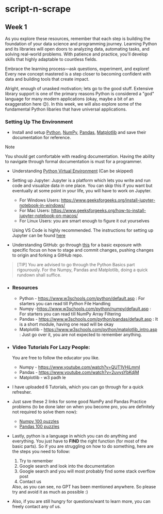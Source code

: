 # script-n-scrape

## Week 1

As you explore these resources, remember that each step is building the foundation of your data science and programming journey. Learning Python and its libraries will open doors to analyzing data, automating tasks, and solving real-world problems. With patience and practice, you'll develop skills that highly adaptable to countless fields.

Embrace the learning process—ask questions, experiment, and explore! Every new concept mastered is a step closer to becoming confident with data and building tools that create impact.

Alright, enough of unasked motivation; lets go to the good stuff.  Extensive library support is one of the primary reasons Python is considered a "god" language for many modern applications (okay, maybe a bit of an exaggeration here 😉). In this week, we will also explore some of the  fundamental Python libaries that have universal applications. 

### Setting Up The Environment

- Install and setup [Python](https://docs.python.org/3/tutorial/index.html), [NumPy](https://numpy.org/doc/1.26/user/absolute_beginners.html), [Pandas](https://pandas.pydata.org/docs/getting_started/index.html#getting-started), [Matplotlib](https://matplotlib.org/stable/index.html) and save their documentation for reference.
  
> [!NOTE] 
> You should get comfortable with reading documentation. Having the ability to navigate through formal documentation is must for a programmer.

- Understanding [Python Virtual Environment](https://www.geeksforgeeks.org/python-virtual-environment/) (Can be skipped)

- Setting up Jupyter: Jupyter is a platform which lets you write and run code and visualize data in one place. You can skip this if you want but eventually at some point in your life, you will have to work on Jupyter.
  - For Windows Users: https://www.geeksforgeeks.org/install-jupyter-notebook-in-windows/
  - For Mac Users: https://www.geeksforgeeks.org/how-to-install-jupyter-notebook-on-macos/ 
  - For Linux Users: you are smart enough to figure it out yourselves 

  Using VS Code is highly recommended. The instructions for setting up Jupyter can be found [here](https://medium.com/@claudia.nikel/how-to-setup-a-jupyter-notebook-in-vs-code-w-virtual-env-kernels-install-packages-884cf643375e)

- Understanding GitHub: go through [this](https://www.datacamp.com/tutorial/github-and-git-tutorial-for-beginners) for a basic exposure with specific focus on how to stage and commit changes, pushing changes to origin and forking a GitHub repo.
           
> [TIP]
> You are advised to go through the Python Basics part rigourously. For the Numpy, Pandas and Matplotlib, doing a quick rundown shall suffice.

- ### Resources
  
    - Python - https://www.w3schools.com/python/default.asp : For starters you can read till Python File Handling
    - Numpy -https://www.w3schools.com/python/numpy/default.asp : For starters you can read till NumPy Array Filtering
    - Pandas - https://www.w3schools.com/python/pandas/default.asp : It is a short module, having one read will be okay
    - Matplotlib - https://www.w3schools.com/python/matplotlib_intro.asp : Just go over it, you are not expected to remember anything. 

- ### Video Tutorials For Lazy People:

    You are free to follow the educator you like. 

    - Numpy - https://www.youtube.com/watch?v=QUT1VHiLmmI
    - Pandas - https://www.youtube.com/watch?v=2uvysYbKdjM 
    - Matplotlib - w3 padh le 

- I have uploaded 6 Tutorials, which you can go through for a quick refresher.

- Just save these 2 links for some good NumPy and Pandas Practice problems (to be done later on when you become pro, you are definitely not required to solve them now):
  - [Numpy 100 puzzles](https://github.com/rougier/numpy-100)
  - [Pandas 100 puzzles](https://github.com/ajcr/100-pandas-puzzles)


- Lastly, python is a language in which you can do anything and everything. You just have to <b>FIND</b> the right function (for most of the basic parts). So if you are struggling on how to do something, here are the steps you need to follow:
  <ol>
  <li>Try to remember</li>
  <li>Google search and look into the documentation</li>
  <li>Google search and you will most probably find some stack overflow post</li>
  <li>Contact us</li>
  </ol>
  Also, as you can see, no GPT has been mentioned anywhere. So please try and avoid it as much as possible :)

- Also, if you are still hungry for questions/want to learn more, you can freely contact any of us.

